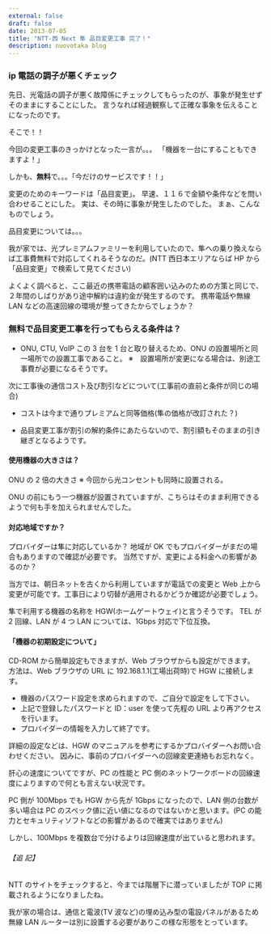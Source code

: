 ```yaml
---
external: false
draft: false
date: 2013-07-05
title: "NTT-西 Next 隼 品目変更工事 完了！"
description: nuovotaka blog
---
```


### ip 電話の調子が悪くチェック

先日、光電話の調子が悪く故障係にチェックしてもらったのが、事象が発生せずそのままにすることにした。
言うなれば経過観察して正確な事象を伝えることになったのです。

そこで！！

今回の変更工事のきっかけとなった一言が。。。
「機器を一台にすることもできますよ！」

しかも、**無料**で。。。「今だけのサービスです！！」

変更のためのキーワードは「品目変更」。
早速、１１６で金額や条件などを問い合わせることにした。
実は、その時に事象が発生したのでした。
まぁ、こんなものでしょう。

品目変更については。。。

我が家では、光プレミアムファミリーを利用していたので、隼への乗り換えならば工事費無料で対応してくれるそうなのだ。(NTT 西日本エリアならば HP から「品目変更」で検索して見てください)

よくよく調べると、ここ最近の携帯電話の顧客囲い込みのための方策と同じで、２年間のしばりがあり途中解約は違約金が発生するのです。
携帯電話や無線 LAN などの高速回線の環境が整ってきたからでしょうか？

### 無料で品目変更工事を行ってもらえる条件は？

- ONU, CTU, VoIP この 3 台を 1 台と取り替えるため、ONU の設置場所と同一場所での設置工事であること。
  ※　設置場所が変更になる場合は、別途工事費が必要になるそうです。

次に工事後の通信コスト及び割引などについて(工事前の直前と条件が同じの場合)

- コストは今まで通りプレミアムと同等価格(隼の価格が改訂された？)

- 品目変更工事が割引の解約条件にあたらないので、割引額もそのままの引き継ぎとなるようです。

#### 使用機器の大きさは？

ONU の 2 倍の大きさ
※ 今回から光コンセントも同時に設置される。

ONU の前にもう一つ機器が設置されていますが、こちらはそのまま利用できるようで何も手を加えられませんでした。

#### 対応地域ですか？

プロバイダーは隼に対応しているか？
地域が OK でもプロバイダーがまだの場合もありますので確認が必要です。
当然ですが、変更による料金への影響があるのか？

当方では、朝日ネットを古くから利用していますが電話での変更と Web 上から変更が可能です。工事日により切替が適用されるかどうか確認が必要でしょう。

隼で利用する機器の名称を HGW(ホームゲートウェイ)と言うそうです。
TEL が 2 回線、LAN が 4 つ
LAN については、1Gbps 対応で下位互換。

#### 「機器の初期設定について」

CD-ROM から簡単設定もできますが、Web ブラウザからも設定ができます。
方法は、Web ブラウザの URL に 192.168.1.1(工場出荷時)で HGW に接続します。

- 機器のパスワード設定を求められますので、ご自分で設定をして下さい。
- 上記で登録したパスワードと ID：user を使って先程の URL より再アクセスを行います。
- プロバイダーの情報を入力して終了です。

詳細の設定などは、HGW のマニュアルを参考にするかプロバイダーへお問い合わせください。
因みに、事前のプロバイダーへの回線変更連絡もお忘れなく。

肝心の速度についてですが、PC の性能と PC 側のネットワークボードの回線速度によりますので何とも言えない状況です。

PC 側が 100Mbps でも HGW から先が 1Gbps になったので、LAN 側の台数が多い場合は PC のスペック値に近い値になるのではないかと思います。(PC の能力とセキュリティソフトなどの影響があるので確実ではありません)

しかし、100Mbps を複数台で分けるよりは回線速度が出ていると思われます。

###### 【追 記】

NTT のサイトをチェックすると、今までは階層下に潜っていましたが TOP に掲載されるようになりましたね。

我が家の場合は、通信と電波(TV 波など)の埋め込み型の電設パネルがあるため無線 LAN ルーターは別に設置する必要がありこの様な形態をとっています。

